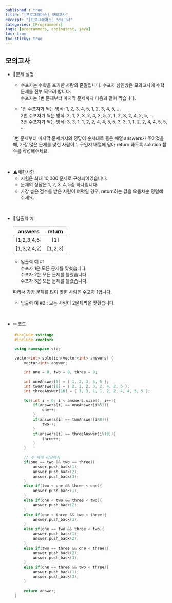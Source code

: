 ```yaml
---
published : true
title: "[프로그래머스] 모의고사"
excerpt: "[프로그래머스] 모의고사"
categories: [Programmers]
tags: [programmers, codingtest, java]
toc: true
toc_sticky: true
---
```


## 모의고사

+ 📝문제 설명 

    + 수포자는 수학을 포기한 사람의 준말입니다. 수포자 삼인방은 모의고사에 수학 문제를 전부 찍으려 합니다.  
    수포자는 1번 문제부터 마지막 문제까지 다음과 같이 찍습니다.  

    + 1번 수포자가 찍는 방식: 1, 2, 3, 4, 5, 1, 2, 3, 4, 5, ...  
    2번 수포자가 찍는 방식: 2, 1, 2, 3, 2, 4, 2, 5, 2, 1, 2, 3, 2, 4, 2, 5, ...  
    3번 수포자가 찍는 방식: 3, 3, 1, 1, 2, 2, 4, 4, 5, 5, 3, 3, 1, 1, 2, 2, 4, 4, 5, 5, ...  
    
    1번 문제부터 마지막 문제까지의 정답이 순서대로 들은 배열 answers가 주어졌을 때, 가장 많은 문제를 맞힌 사람이 누구인지 배열에 담아 return 하도록 solution 함수를 작성해주세요.

<br/>

+ ⚠️제한사항
    + 시험은 최대 10,000 문제로 구성되어있습니다.
    + 문제의 정답은 1, 2, 3, 4, 5중 하나입니다.
    + 가장 높은 점수를 받은 사람이 여럿일 경우, return하는 값을 오름차순 정렬해주세요.

<br/>

+ 📜입출력 예

   | answers | 	return  |
   | :---: | :----: |
   | [1,2,3,4,5]	 | [1] |
   | [1,3,2,4,2]	| [1,2,3] |   

   + 입출력 예 #1  
        수포자 1은 모든 문제를 맞혔습니다.  
        수포자 2는 모든 문제를 틀렸습니다.  
        수포자 3은 모든 문제를 틀렸습니다.  
    
    따라서 가장 문제를 많이 맞힌 사람은 수포자 1입니다.
   
   + 입출력 예 #2 : 모든 사람이 2문제씩을 맞췄습니다.

<br/>

+ ✏️코드

```cpp
    #include <string>
    #include <vector>

    using namespace std;

    vector<int> solution(vector<int> answers) {
        vector<int> answer;

        int one = 0, two = 0, three = 0;

        int oneAnswer[5] = { 1, 2, 3, 4, 5 };
        int twoAnswer[8] = { 2, 1, 2, 3, 2, 4, 2, 5 };
        int threeAnswer[10] = { 3, 3, 1, 1, 2, 2, 4, 4, 5, 5 };

        for(int i = 0; i < answers.size(); i++){
            if(answers[i] == oneAnswer[i%5]){
                one++;
            }
            if(answers[i] == twoAnswer[i%8]){
                two++;
            }
            if(answers[i] == threeAnswer[i%10]){
                three++;
            }
        }

        // 수 세개 비교하기
        if(one == two && two == three){
            answer.push_back(1);
            answer.push_back(2);
            answer.push_back(3);
        }
        else if(two < one && three < one){
            answer.push_back(1);
        }
        else if(one < two && three < two){
            answer.push_back(2);
        }
        else if(one < three && two < three){
            answer.push_back(3);
        }
        else if(one == two && three < two){
            answer.push_back(1);
            answer.push_back(2);
        }
        else if(two == three && one < three){
            answer.push_back(2);
            answer.push_back(3);
        }
        else if(one == three && two < three){
            answer.push_back(1);
            answer.push_back(3);
        }

        return answer;
    }
```